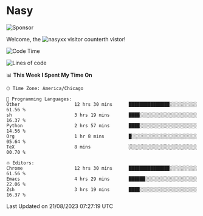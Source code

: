 # Nasy

<!--
<p align="center">
<img height="200" src="https://github-readme-stats.vercel.app/api?username=nasyxx&count_private=true&show_icons=true&theme=dracula&include_all_commits=true"/>
<img height="200" src="https://github-readme-stats.vercel.app/api/top-langs/?username=nasyxx&theme=dracula&hide=html,jupyter+notebook&count_private=true&show_icons=true"/>
</p>

  
----------------
-->

![Sponsor](https://img.shields.io/static/v1.svg?label=Sponsor&message=%E2%9D%A4&logo=GitHub&style=flat&color=pink)
 
Welcome, the ![nasyxx visitor counter](https://count.getloli.com/get/@nasyxx?theme=rule34)th vistor!
 
<!--START_SECTION:waka-->
![Code Time](http://img.shields.io/badge/Code%20Time-3%2C658%20hrs%2022%20mins-blue)

![Lines of code](https://img.shields.io/badge/From%20Hello%20World%20I%27ve%20Written-6.3%20million%20lines%20of%20code-blue)

📊 **This Week I Spent My Time On** 

```text
🕑︎ Time Zone: America/Chicago

💬 Programming Languages: 
Other                    12 hrs 30 mins      ███████████████░░░░░░░░░░   61.56 % 
sh                       3 hrs 19 mins       ████░░░░░░░░░░░░░░░░░░░░░   16.37 % 
Python                   2 hrs 57 mins       ████░░░░░░░░░░░░░░░░░░░░░   14.56 % 
Org                      1 hr 8 mins         █░░░░░░░░░░░░░░░░░░░░░░░░   05.64 % 
TeX                      8 mins              ░░░░░░░░░░░░░░░░░░░░░░░░░   00.70 % 

🔥 Editors: 
Chrome                   12 hrs 30 mins      ███████████████░░░░░░░░░░   61.56 % 
Emacs                    4 hrs 29 mins       ██████░░░░░░░░░░░░░░░░░░░   22.06 % 
Zsh                      3 hrs 19 mins       ████░░░░░░░░░░░░░░░░░░░░░   16.37 % 
```


 Last Updated on 21/08/2023 07:27:19 UTC
<!--END_SECTION:waka-->

<!-- ![visitors](https://visitor-badge.laobi.icu/badge?page_id=nasyxx.nasyxx) -->
